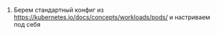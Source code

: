 1) Берем стандартный конфиг из https://kubernetes.io/docs/concepts/workloads/pods/ и настриваем под себя
